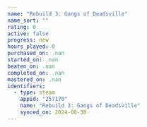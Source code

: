 ```yaml
---
name: "Rebuild 3: Gangs of Deadsville"
name_sort: ""
rating: 0
active: false
progress: new
hours_played: 0
purchased_on: .nan
started_on: .nan
beaten_on: .nan
completed_on: .nan
mastered_on: .nan
identifiers:
  - type: steam
    appid: "257170"
    name: "Rebuild 3: Gangs of Deadsville"
    synced_on: 2024-08-30
---
```

